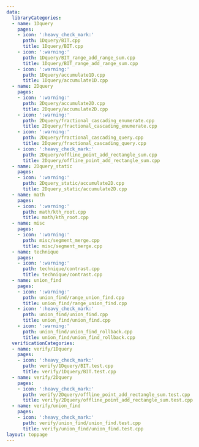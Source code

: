 ```yaml
---
data:
  libraryCategories:
  - name: 1Dquery
    pages:
    - icon: ':heavy_check_mark:'
      path: 1Dquery/BIT.cpp
      title: 1Dquery/BIT.cpp
    - icon: ':warning:'
      path: 1Dquery/BIT_range_add_range_sum.cpp
      title: 1Dquery/BIT_range_add_range_sum.cpp
    - icon: ':warning:'
      path: 1Dquery/accumulate1D.cpp
      title: 1Dquery/accumulate1D.cpp
  - name: 2Dquery
    pages:
    - icon: ':warning:'
      path: 2Dquery/accumulate2D.cpp
      title: 2Dquery/accumulate2D.cpp
    - icon: ':warning:'
      path: 2Dquery/fractional_cascading_enumerate.cpp
      title: 2Dquery/fractional_cascading_enumerate.cpp
    - icon: ':warning:'
      path: 2Dquery/fractional_cascading_query.cpp
      title: 2Dquery/fractional_cascading_query.cpp
    - icon: ':heavy_check_mark:'
      path: 2Dquery/offline_point_add_rectangle_sum.cpp
      title: 2Dquery/offline_point_add_rectangle_sum.cpp
  - name: 2Dquery_static
    pages:
    - icon: ':warning:'
      path: 2Dquery_static/accumulate2D.cpp
      title: 2Dquery_static/accumulate2D.cpp
  - name: math
    pages:
    - icon: ':warning:'
      path: math/kth_root.cpp
      title: math/kth_root.cpp
  - name: misc
    pages:
    - icon: ':warning:'
      path: misc/segment_merge.cpp
      title: misc/segment_merge.cpp
  - name: technique
    pages:
    - icon: ':warning:'
      path: technique/contrast.cpp
      title: technique/contrast.cpp
  - name: union_find
    pages:
    - icon: ':warning:'
      path: union_find/range_union_find.cpp
      title: union_find/range_union_find.cpp
    - icon: ':heavy_check_mark:'
      path: union_find/union_find.cpp
      title: union_find/union_find.cpp
    - icon: ':warning:'
      path: union_find/union_find_rollback.cpp
      title: union_find/union_find_rollback.cpp
  verificationCategories:
  - name: verify/1Dquery
    pages:
    - icon: ':heavy_check_mark:'
      path: verify/1Dquery/BIT.test.cpp
      title: verify/1Dquery/BIT.test.cpp
  - name: verify/2Dquery
    pages:
    - icon: ':heavy_check_mark:'
      path: verify/2Dquery/offline_point_add_rectangle_sum.test.cpp
      title: verify/2Dquery/offline_point_add_rectangle_sum.test.cpp
  - name: verify/union_find
    pages:
    - icon: ':heavy_check_mark:'
      path: verify/union_find/union_find.test.cpp
      title: verify/union_find/union_find.test.cpp
layout: toppage
---
```

